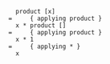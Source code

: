 
      product [x]
    =     { applying product }
      x * product []
    =     { applying product }
      x * 1
    =     { applying * }
      x
